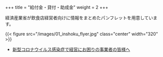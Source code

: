 +++
title = "給付金・貸付・助成金"
weight = 2
+++

経済産業省が飲食店経営者向けに情報をまとめたパンフレットを用意しています。

{{< figure src="/images/01_inshoku_flyer.jpg" class="center" width="320" >}}

- [新型コロナウイルス感染症で経営にお困りの事業者の皆様へ](https://www.meti.go.jp/covid-19/pdf/01_inshoku_flyer.pdf)
